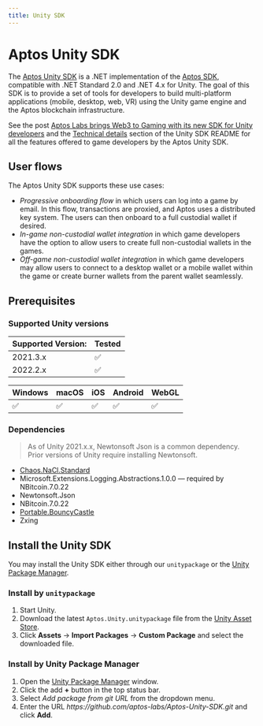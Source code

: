 ```yaml
---
title: Unity SDK
---
```


# Aptos Unity SDK

The [Aptos Unity SDK](https://github.com/aptos-labs/Aptos-Unity-SDK) is a .NET implementation of the [Aptos SDK](./index.md), compatible with .NET Standard 2.0 and .NET 4.x for Unity. The goal of this SDK is to provide a set of tools for developers to build multi-platform applications (mobile, desktop, web, VR) using the Unity game engine and the Aptos blockchain infrastructure.

See the post [Aptos Labs brings Web3 to Gaming with its new SDK for Unity developers](https://medium.com/aptoslabs/aptos-labs-brings-web3-to-gaming-with-its-new-sdk-for-unity-developers-e6544bdf9ba9) and the [Technical details](https://github.com/aptos-labs/Aptos-Unity-SDK#technical-details) section of the Unity SDK README for all the features offered to game developers by the Aptos Unity SDK.

## User flows

The Aptos Unity SDK supports these use cases:

- _Progressive onboarding flow_ in which users can log into a game by email. In this flow, transactions are proxied, and Aptos uses a distributed key system. The users can then onboard to a full custodial wallet if desired.
- _In-game non-custodial wallet integration_ in which game developers have the option to allow users to create full non-custodial wallets in the games.
- _Off-game non-custodial wallet integration_ in which game developers may allow users to connect to a desktop wallet or a mobile wallet within the game or create burner wallets from the parent wallet seamlessly.

## Prerequisites

### Supported Unity versions

| Supported Version: | Tested |
| ------------------ | ------ |
| 2021.3.x           | ✅      |
| 2022.2.x           | ✅      |

| Windows | macOS | iOS | Android | WebGL |
| ------- | ----- | --- | ------- | ----- |
| ✅       | ✅     | ✅   | ✅       | ✅     |

### Dependencies

> As of Unity 2021.x.x, Newtonsoft Json is a common dependency. Prior versions of Unity require installing Newtonsoft.

- [Chaos.NaCl.Standard](https://www.nuget.org/packages/Chaos.NaCl.Standard/)
- Microsoft.Extensions.Logging.Abstractions.1.0.0 — required by NBitcoin.7.0.22
- Newtonsoft.Json
- NBitcoin.7.0.22
- [Portable.BouncyCastle](https://www.nuget.org/packages/Portable.BouncyCastle)
- Zxing

## Install the Unity SDK

You may install the Unity SDK either through our `unitypackage` or the [Unity Package Manager](https://docs.unity3d.com/Manual/Packages.html).

### Install by `unitypackage`

1. Start Unity.
2. Download the latest `Aptos.Unity.unitypackage` file from the [Unity Asset Store](https://assetstore.unity.com/packages/decentralization/aptos-sdk-244713).
3. Click **Assets** → **Import Packages** → **Custom Package** and select the downloaded file.

### Install by Unity Package Manager

1. Open the [Unity Package Manager](https://docs.unity3d.com/Manual/upm-ui.html) window.
2. Click the add **+** button in the top status bar.
3. Select _Add package from git URL_ from the dropdown menu.
4. Enter the URL _https\://github.com/aptos-labs/Aptos-Unity-SDK.git_ and click **Add**.
